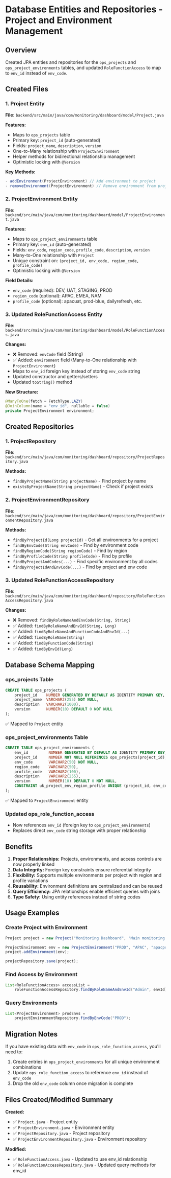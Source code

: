 # Database Entities and Repositories - Project and Environment Management

## Overview
Created JPA entities and repositories for the `ops_projects` and `ops_project_environments` tables, and updated `RoleFunctionAccess` to map to `env_id` instead of `env_code`.

## Created Files

### 1. Project Entity
**File:** `backend/src/main/java/com/monitoring/dashboard/model/Project.java`

**Features:**
- Maps to `ops_projects` table
- Primary key: `project_id` (auto-generated)
- Fields: `project_name`, `description`, `version`
- One-to-Many relationship with `ProjectEnvironment`
- Helper methods for bidirectional relationship management
- Optimistic locking with `@Version`

**Key Methods:**
```java
- addEnvironment(ProjectEnvironment) // Add environment to project
- removeEnvironment(ProjectEnvironment) // Remove environment from project
```

### 2. ProjectEnvironment Entity
**File:** `backend/src/main/java/com/monitoring/dashboard/model/ProjectEnvironment.java`

**Features:**
- Maps to `ops_project_environments` table
- Primary key: `env_id` (auto-generated)
- Fields: `env_code`, `region_code`, `profile_code`, `description`, `version`
- Many-to-One relationship with `Project`
- Unique constraint on: `(project_id, env_code, region_code, profile_code)`
- Optimistic locking with `@Version`

**Field Details:**
- `env_code` (required): DEV, UAT, STAGING, PROD
- `region_code` (optional): APAC, EMEA, NAM
- `profile_code` (optional): apacuat, prod-blue, dailyrefresh, etc.

### 3. Updated RoleFunctionAccess Entity
**File:** `backend/src/main/java/com/monitoring/dashboard/model/RoleFunctionAccess.java`

**Changes:**
- ❌ Removed: `envCode` field (String)
- ✅ Added: `environment` field (Many-to-One relationship with `ProjectEnvironment`)
- Maps to `env_id` foreign key instead of storing `env_code` string
- Updated constructor and getters/setters
- Updated `toString()` method

**New Structure:**
```java
@ManyToOne(fetch = FetchType.LAZY)
@JoinColumn(name = "env_id", nullable = false)
private ProjectEnvironment environment;
```

## Created Repositories

### 1. ProjectRepository
**File:** `backend/src/main/java/com/monitoring/dashboard/repository/ProjectRepository.java`

**Methods:**
- `findByProjectName(String projectName)` - Find project by name
- `existsByProjectName(String projectName)` - Check if project exists

### 2. ProjectEnvironmentRepository
**File:** `backend/src/main/java/com/monitoring/dashboard/repository/ProjectEnvironmentRepository.java`

**Methods:**
- `findByProjectId(Long projectId)` - Get all environments for a project
- `findByEnvCode(String envCode)` - Find by environment code
- `findByRegionCode(String regionCode)` - Find by region
- `findByProfileCode(String profileCode)` - Find by profile
- `findByProjectAndCodes(...)` - Find specific environment by all codes
- `findByProjectIdAndEnvCode(...)` - Find by project and env code

### 3. Updated RoleFunctionAccessRepository
**File:** `backend/src/main/java/com/monitoring/dashboard/repository/RoleFunctionAccessRepository.java`

**Changes:**
- ❌ Removed: `findByRoleNameAndEnvCode(String, String)`
- ✅ Added: `findByRoleNameAndEnvId(String, Long)`
- ✅ Added: `findByRoleNameAndFunctionCodeAndEnvId(...)`
- ✅ Added: `findByRoleName(String)`
- ✅ Added: `findByFunctionCode(String)`
- ✅ Added: `findByEnvId(Long)`

## Database Schema Mapping

### ops_projects Table
```sql
CREATE TABLE ops_projects (
    project_id    NUMBER GENERATED BY DEFAULT AS IDENTITY PRIMARY KEY,
    project_name  VARCHAR2(255) NOT NULL,
    description   VARCHAR2(1000),
    version       NUMBER(10) DEFAULT 0 NOT NULL
);
```
✅ Mapped to `Project` entity

### ops_project_environments Table
```sql
CREATE TABLE ops_project_environments (
    env_id         NUMBER GENERATED BY DEFAULT AS IDENTITY PRIMARY KEY,
    project_id     NUMBER NOT NULL REFERENCES ops_projects(project_id),
    env_code       VARCHAR2(50) NOT NULL,
    region_code    VARCHAR2(50),
    profile_code   VARCHAR2(100),
    description    VARCHAR2(255),
    version        NUMBER(10) DEFAULT 0 NOT NULL,
    CONSTRAINT uk_project_env_region_profile UNIQUE (project_id, env_code, region_code, profile_code)
);
```
✅ Mapped to `ProjectEnvironment` entity

### Updated ops_role_function_access
- Now references `env_id` (foreign key to `ops_project_environments`)
- Replaces direct `env_code` string storage with proper relationship

## Benefits

1. **Proper Relationships:** Projects, environments, and access controls are now properly linked
2. **Data Integrity:** Foreign key constraints ensure referential integrity
3. **Flexibility:** Supports multiple environments per project with region and profile variations
4. **Reusability:** Environment definitions are centralized and can be reused
5. **Query Efficiency:** JPA relationships enable efficient queries with joins
6. **Type Safety:** Using entity references instead of string codes

## Usage Examples

### Create Project with Environment
```java
Project project = new Project("Monitoring Dashboard", "Main monitoring application");

ProjectEnvironment env = new ProjectEnvironment("PROD", "APAC", "apacprod", "APAC Production");
project.addEnvironment(env);

projectRepository.save(project);
```

### Find Access by Environment
```java
List<RoleFunctionAccess> accessList = 
    roleFunctionAccessRepository.findByRoleNameAndEnvId("Admin", envId);
```

### Query Environments
```java
List<ProjectEnvironment> prodEnvs = 
    projectEnvironmentRepository.findByEnvCode("PROD");
```

## Migration Notes

If you have existing data with `env_code` in `ops_role_function_access`, you'll need to:
1. Create entries in `ops_project_environments` for all unique environment combinations
2. Update `ops_role_function_access` to reference `env_id` instead of `env_code`
3. Drop the old `env_code` column once migration is complete

## Files Created/Modified Summary

**Created:**
- ✅ `Project.java` - Project entity
- ✅ `ProjectEnvironment.java` - Environment entity
- ✅ `ProjectRepository.java` - Project repository
- ✅ `ProjectEnvironmentRepository.java` - Environment repository

**Modified:**
- ✅ `RoleFunctionAccess.java` - Updated to use env_id relationship
- ✅ `RoleFunctionAccessRepository.java` - Updated query methods for env_id
